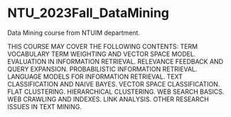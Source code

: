 # NTU_2023Fall_DataMining

Data Mining course from NTUIM department.

THIS COURSE MAY COVER THE FOLLOWING CONTENTS:
	TERM VOCABULARY
	TERM WEIGHTING AND VECTOR SPACE MODEL.
	EVALUATION IN INFORMATION RETRIEVAL.
	RELEVANCE FEEDBACK AND QUERY EXPANSION.
	PROBABILISTIC INFORMATION RETRIEVAL.
	LANGUAGE MODELS FOR INFORMATION RETRIEVAL.
	TEXT CLASSIFICATION AND NAIVE BAYES.
	VECTOR SPACE CLASSIFICATION.
	FLAT CLUSTERING.
	HIERARCHICAL CLUSTERING.
	WEB SEARCH BASICS.
	WEB CRAWLING AND INDEXES.
	LINK ANALYSIS.
	OTHER RESEARCH ISSUES IN TEXT MINING.
